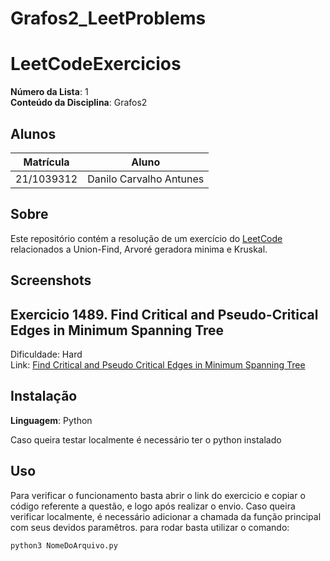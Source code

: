 # Grafos2_LeetProblems

# LeetCodeExercicios

**Número da Lista**: 1<br>
**Conteúdo da Disciplina**: Grafos2<br>

## Alunos
|Matrícula | Aluno |
| -- | -- |
| 21/1039312| Danilo Carvalho Antunes |

## Sobre 
Este repositório contém a resolução de um exercício do [LeetCode](https://leetcode.com/) relacionados a Union-Find, Arvoré geradora minima e Kruskal.

## Screenshots

## Exercicio 1489. Find Critical and Pseudo-Critical Edges in Minimum Spanning Tree

Dificuldade: Hard <br>
Link: [Find Critical and Pseudo Critical Edges in Minimum Spanning Tree](https://leetcode.com/problems/find-critical-and-pseudo-critical-edges-in-minimum-spanning-tree/description/)

## Instalação 
**Linguagem**: Python<br>

Caso queira testar localmente é necessário ter o python instalado
## Uso 
Para verificar o funcionamento basta abrir o link do exercicio e copiar o código referente a questão, e logo após realizar o envio. Caso queira verificar localmente, é necessário adicionar a chamada da função principal com seus devidos paramêtros. para rodar basta utilizar o comando:

`python3 NomeDoArquivo.py`
